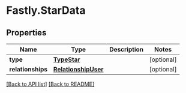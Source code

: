 # Fastly.StarData

## Properties

Name | Type | Description | Notes
------------ | ------------- | ------------- | -------------
**type** | [**TypeStar**](TypeStar.md) |  | [optional] 
**relationships** | [**RelationshipUser**](RelationshipUser.md) |  | [optional] 


[[Back to API list]](../../README.md#endpoints) [[Back to README]](../../README.md)
